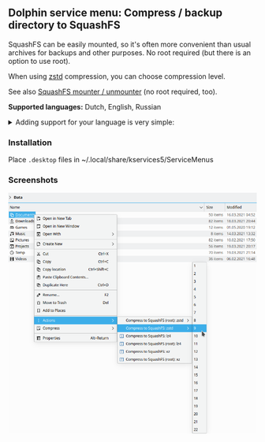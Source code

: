 ## Dolphin service menu: Compress / backup directory to SquashFS

SquashFS can be easily mounted, so it's often more convenient than usual archives for backups and other purposes. No root required (but there is an option to use root).

When using [zstd](https://github.com/facebook/zstd) compression, you can choose compression level.

See also [SquashFS mounter / unmounter](https://github.com/shvchk/dolphin-squashfs-mount) (no root required, too).

**Supported languages:** Dutch, English, Russian  
<details><summary>Adding support for your language is very simple:</summary>

Just add `Name[xx]=…` translated entries for it in `.desktop` file and create a pull request :wink:  
To do so in GitHub web interface, you can edit file right there, then click `Propose changes` → `Create pull request`.
</details>

### Installation
Place `.desktop` files in ~/.local/share/kservices5/ServiceMenus

### Screenshots
![Screenshot](screenshot.png)
